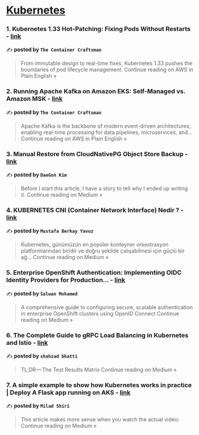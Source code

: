 
<h1><a href=https://medium.com/tag/kubernetes/recommended target="_blank" rel="noopener noreferrer">Kubernetes</a></h1>
<h3>1. Kubernetes 1.33 Hot-Patching: Fixing Pods Without Restarts - <a href="https://aws.plainenglish.io/kubernetes-1-33-hot-patching-fixing-pods-without-restarts-d4da423be42a?source=rss------kubernetes-5" target="_blank" rel="noopener noreferrer">link</a></h3>

✍️ **posted by `The Container Craftsman`**

<blockquote>From immutable design to real-time fixes, Kubernetes 1.33 pushes the boundaries of pod lifecycle management.
Continue reading on AWS in Plain English »</blockquote>

<h3>2. Running Apache Kafka on Amazon EKS: Self-Managed vs. Amazon MSK - <a href="https://aws.plainenglish.io/running-apache-kafka-on-amazon-eks-self-managed-vs-amazon-msk-4e3035e56fff?source=rss------kubernetes-5" target="_blank" rel="noopener noreferrer">link</a></h3>

✍️ **posted by `The Container Craftsman`**

<blockquote>Apache Kafka is the backbone of modern event-driven architectures, enabling real-time processing for data pipelines, microservices, and…
Continue reading on AWS in Plain English »</blockquote>

<h3>3. Manual Restore from CloudNativePG Object Store Backup - <a href="https://daegonk.medium.com/manual-restore-from-cloudnativepg-object-store-backup-e8ad5323b668?source=rss------kubernetes-5" target="_blank" rel="noopener noreferrer">link</a></h3>

✍️ **posted by `DaeGon Kim`**

<blockquote>Before I start this article, I have a story to tell why I ended up writing it.
Continue reading on Medium »</blockquote>

<h3>4. KUBERNETES CNI (Container Network Interface) Nedir ? - <a href="https://medium.com/@mberkayyavuz/kubernetes-cni-container-network-interface-nedir-e9797ffef52f?source=rss------kubernetes-5" target="_blank" rel="noopener noreferrer">link</a></h3>

✍️ **posted by `Mustafa Berkay Yavuz`**

<blockquote>Kubernetes, günümüzün en popüler konteyner orkestrasyon platformlarından biridir ve doğru şekilde çalışabilmesi için güçlü bir ağ…
Continue reading on Medium »</blockquote>

<h3>5. Enterprise OpenShift Authentication: Implementing OIDC Identity Providers for Production… - <a href="https://medium.com/@salwan.mohamed/enterprise-openshift-authentication-implementing-oidc-identity-providers-for-production-eb1deb29ccf3?source=rss------kubernetes-5" target="_blank" rel="noopener noreferrer">link</a></h3>

✍️ **posted by `Salwan Mohamed`**

<blockquote>A comprehensive guide to configuring secure, scalable authentication in enterprise OpenShift clusters using OpenID Connect
Continue reading on Medium »</blockquote>

<h3>6. The Complete Guide to gRPC Load Balancing in Kubernetes and Istio - <a href="https://shahbhat.medium.com/the-complete-guide-to-grpc-load-balancing-in-kubernetes-and-istio-01ac506f6d7f?source=rss------kubernetes-5" target="_blank" rel="noopener noreferrer">link</a></h3>

✍️ **posted by `shahzad bhatti`**

<blockquote>TL;DR — The Test Results Matrix
Continue reading on Medium »</blockquote>

<h3>7. A simple example to show how Kubernetes works in practice | Deploy A Flask app running on AKS - <a href="https://medium.com/@miladshiri/a-simple-example-to-show-how-kubernetes-works-in-practice-deploy-a-flask-app-running-on-aks-a721e0944611?source=rss------kubernetes-5" target="_blank" rel="noopener noreferrer">link</a></h3>

✍️ **posted by `Milad Shiri`**

<blockquote>This article makes more sense when you watch the actual video:
Continue reading on Medium »</blockquote>

